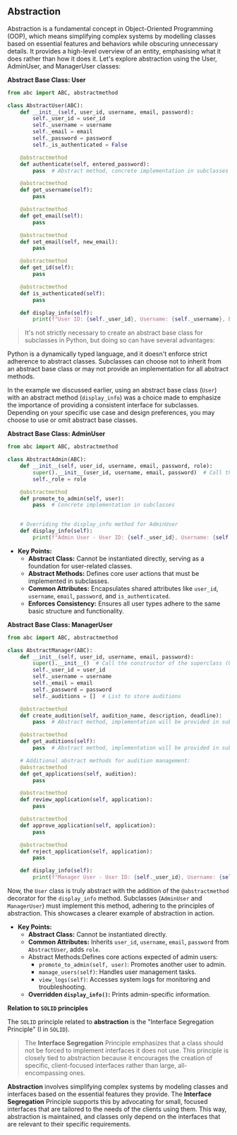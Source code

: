 ## Abstraction

Abstraction is a fundamental concept in Object-Oriented Programming (OOP), which means simplifying complex systems by modelling classes based on essential features and behaviors while obscuring unnecessary details. It provides a high-level overview of an entity, emphasising what it does rather than how it does it. Let's explore abstraction using the User, AdminUser, and ManagerUser classes:

**Abstract Base Class: User**

```python
from abc import ABC, abstractmethod

class AbstractUser(ABC):
    def __init__(self, user_id, username, email, password):
        self._user_id = user_id
        self._username = username
        self._email = email
        self._password = password
        self._is_authenticated = False

    @abstractmethod
    def authenticate(self, entered_password):
        pass  # Abstract method, concrete implementation in subclasses

    @abstractmethod
    def get_username(self):
        pass

    @abstractmethod
    def get_email(self):
        pass

    @abstractmethod
    def set_email(self, new_email):
        pass

    @abstractmethod
    def get_id(self):
        pass

    @abstractmethod
    def is_authenticated(self):
        pass

    def display_info(self):
        print(f"User ID: {self._user_id}, Username: {self._username}, Email: {self._email}")
```



> It's not strictly necessary to create an abstract base class for subclasses in Python, but doing so can have several advantages:

 Python is a dynamically typed language, and it doesn't enforce strict adherence to abstract classes. Subclasses can choose not to inherit from an abstract base class or may not provide an implementation for all abstract methods.

In the example we discussed earlier, using an abstract base class (`User`) with an abstract method (`display_info`) was a choice made to emphasize the importance of providing a consistent interface for subclasses. Depending on your specific use case and design preferences, you may choose to use or omit abstract base classes.

**Abstract Base Class: AdminUser**

```python
from abc import ABC, abstractmethod

class AbstractAdmin(ABC):
    def __init__(self, user_id, username, email, password, role):
        super().__init__(user_id, username, email, password)  # Call the constructor of the superclass (AbstractUser)
        self._role = role

    @abstractmethod
    def promote_to_admin(self, user):
        pass  # Concrete implementation in subclasses

   
    # Overriding the display_info method for AdminUser
    def display_info(self):
        print(f"Admin User - User ID: {self._user_id}, Username: {self._username}, Email: {self._email}, Role: {self._role}")
```

- **Key Points:**
  - **Abstract Class:** Cannot be instantiated directly, serving as a foundation for user-related classes.
  - **Abstract Methods:** Defines core user actions that must be implemented in subclasses.
  - **Common Attributes:** Encapsulates shared attributes like `user_id`, `username`, `email`, `password`, and `is_authenticated`.
  - **Enforces Consistency:** Ensures all user types adhere to the same basic structure and functionality.

**Abstract Base Class: ManagerUser**

```python
from abc import ABC, abstractmethod

class AbstractManager(ABC):
    def __init__(self, user_id, username, email, password):
        super().__init__()  # Call the constructor of the superclass (User)
        self._user_id = user_id
        self._username = username
        self._email = email
        self._password = password
        self._auditions = []  # List to store auditions

    @abstractmethod
    def create_audition(self, audition_name, description, deadline):
        pass  # Abstract method, implementation will be provided in subclasses

    @abstractmethod
    def get_auditions(self):
        pass  # Abstract method, implementation will be provided in subclasses

    # Additional abstract methods for audition management:
    @abstractmethod
    def get_applications(self, audition):
        pass

    @abstractmethod
    def review_application(self, application):
        pass

    @abstractmethod
    def approve_application(self, application):
        pass

    @abstractmethod
    def reject_application(self, application):
        pass

    def display_info(self):
        print(f"Manager User - User ID: {self._user_id}, Username: {self._username}, Email: {self._email}")
```

Now, the `User` class is truly abstract with the addition of the `@abstractmethod` decorator for the `display_info` method. Subclasses (`AdminUser` and `ManagerUser`) must implement this method, adhering to the principles of abstraction. This showcases a clearer example of abstraction in action.

- **Key Points:**
  - **Abstract Class:** Cannot be instantiated directly.
  - **Common Attributes:** Inherits `user_id`, `username`, `email`, `password` from `AbstractUser`, adds `role`.
  - Abstract Methods:Defines core actions expected of admin users:
    - `promote_to_admin(self, user)`: Promotes another user to admin.
    - `manage_users(self)`: Handles user management tasks.
    - `view_logs(self)`: Accesses system logs for monitoring and troubleshooting.
  - **Overridden `display_info()`:** Prints admin-specific information.



**Relation to `SOLID` principles**

The `SOLID` principle related to **abstraction** is the "Interface Segregation Principle" (I in `SOLID`). 

> The **Interface Segregation** Principle emphasizes that a class should not be forced to implement interfaces it does not use. This principle is closely tied to abstraction because it encourages the creation of specific, client-focused interfaces rather than large, all-encompassing ones.

**Abstraction** involves simplifying complex systems by modeling classes and interfaces based on the essential features they provide. The **Interface Segregation** Principle supports this by advocating for small, focused interfaces that are tailored to the needs of the clients using them. This way, abstraction is maintained, and classes only depend on the interfaces that are relevant to their specific requirements.